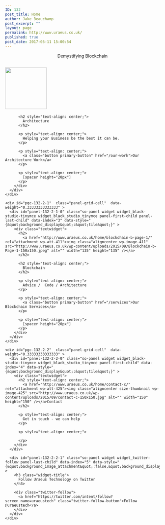 ```yaml
---
ID: 132
post_title: Home
author: Jake Beauchamp
post_excerpt: ""
layout: page
permalink: http://www.uraeus.co.uk/
published: true
post_date: 2017-05-11 15:00:54
---
```

<div id="pl-132"  class="panel-layout" >
  <div id="pg-132-0"  class="panel-grid panel-has-style"  data-style="{&quot;background&quot;:&quot;#000000&quot;,&quot;background_image_attachment&quot;:&quot;181&quot;,&quot;background_display&quot;:&quot;cover&quot;,&quot;row_stretch&quot;:&quot;full&quot;,&quot;cell_alignment&quot;:&quot;flex-start&quot;}" >
    <div class="siteorigin-panels-stretch panel-row-style panel-row-style-for-132-0" data-stretch-type="full" >
      <div id="pgc-132-0-0"  class="panel-grid-cell"  data-weight="1" >
        <div id="panel-132-0-0-0" class="so-panel widget widget_sow-hero panel-first-child panel-last-child" data-index="0" data-style="{&quot;background&quot;:&quot;#000000&quot;,&quot;background_display&quot;:&quot;tile&quot;}" >
          <div class="panel-widget-style panel-widget-style-for-132-0-0-0" >
            <div class="so-widget-sow-hero so-widget-sow-hero-default-feb4cec33aa6 so-widget-fittext-wrapper" data-fit-text-compressor="0.85">
              <div class="sow-slider-base " style="display: none">
                <ul class="sow-slider-images" data-settings="{&quot;pagination&quot;:true,&quot;speed&quot;:800,&quot;timeout&quot;:8000,&quot;swipe&quot;:true}">
                  <li class="sow-slider-image" style="background-color: #333333" >
                    <div class="sow-slider-image-container">
                      <div class="sow-slider-image-wrapper">
                        <h1 style="text-align: center">
                          Uraeus Technology
                        </h1>
                      </div>
                    </div>
                  </li>
                </ul>
                
                <ol class="sow-slider-pagination">
                  <li>
                    <a href="#" data-goto="0">1</a>
                  </li>
                </ol>
                
                <div class="sow-slide-nav sow-slide-nav-next">
                  <a href="#" data-goto="next" data-action="next"> <em class="sow-sld-icon-thick-right"></em> </a>
                </div>
                
                <div class="sow-slide-nav sow-slide-nav-prev">
                  <a href="#" data-goto="previous" data-action="prev"> <em class="sow-sld-icon-thick-left"></em> </a>
                </div>
              </div>
            </div>
          </div>
        </div>
      </div>
    </div>
  </div>
  
  <div id="pg-132-1"  class="panel-grid panel-no-style"  data-style="{&quot;background_display&quot;:&quot;tile&quot;,&quot;cell_alignment&quot;:&quot;flex-start&quot;}" >
    <div id="pgc-132-1-0"  class="panel-grid-cell"  data-weight="1" >
      <div id="panel-132-1-0-0" class="so-panel widget widget_black-studio-tinymce widget_black_studio_tinymce panel-first-child panel-last-child" data-index="1" data-style="{&quot;background_display&quot;:&quot;tile&quot;}" >
        <div class="textwidget">
          <p style="text-align: center;">
            Demystifying Blockchain
          </p>
        </div>
      </div>
    </div>
  </div>
  
  <div id="pg-132-2"  class="panel-grid panel-no-style" >
    <div id="pgc-132-2-0"  class="panel-grid-cell"  data-weight="0.33333333333333" >
      <div id="panel-132-2-0-0" class="so-panel widget widget_black-studio-tinymce widget_black_studio_tinymce panel-first-child panel-last-child" data-index="2" data-style="{&quot;background_display&quot;:&quot;tile&quot;}" >
        <div class="textwidget">
          <h2>
            <a href="http://www.uraeus.co.uk/home/architecture-a/" rel="attachment wp-att-424"><img class="aligncenter  wp-image-424" src="http://www.uraeus.co.uk/wp-content/uploads/2015/09/architecture-a-150x150.jpg" alt="" width="135" height="135" /></a>
          </h2>
          
          <h2 style="text-align: center;">
            Architecture
          </h2>
          
          <p style="text-align: center;">
            Helping your Business be the best it can be.
          </p>
          
          <p style="text-align: center;">
            <a class="button primary-button" href="/our-work">Our Architecture Work</a>
          </p>
          
          <p style="text-align: center;">
            [spacer height="20px"]
          </p>
        </div>
      </div>
    </div>
    
    <div id="pgc-132-2-1"  class="panel-grid-cell"  data-weight="0.33333333333333" >
      <div id="panel-132-2-1-0" class="so-panel widget widget_black-studio-tinymce widget_black_studio_tinymce panel-first-child panel-last-child" data-index="3" data-style="{&quot;background_display&quot;:&quot;tile&quot;}" >
        <div class="textwidget">
          <h2>
            <a href="http://www.uraeus.co.uk/home/blockchain-b-page-1/" rel="attachment wp-att-411"><img class="aligncenter wp-image-411" src="http://www.uraeus.co.uk/wp-content/uploads/2015/09/Blockchain-b-Page-1-150x150.jpeg" alt="" width="135" height="135" /></a>
          </h2>
          
          <h2 style="text-align: center;">
            Blockchain
          </h2>
          
          <p style="text-align: center;">
            Advice /  Code / Architecture
          </p>
          
          <p style="text-align: center;">
            <a class="button primary-button" href="/services">Our Blockchain Services</a>
          </p>
          
          <p style="text-align: center;">
            [spacer height="20px"]
          </p>
        </div>
      </div>
    </div>
    
    <div id="pgc-132-2-2"  class="panel-grid-cell"  data-weight="0.33333333333333" >
      <div id="panel-132-2-2-0" class="so-panel widget widget_black-studio-tinymce widget_black_studio_tinymce panel-first-child" data-index="4" data-style="{&quot;background_display&quot;:&quot;tile&quot;}" >
        <div class="textwidget">
          <h2 style="text-align: center;">
            <a href="http://www.uraeus.co.uk/home/contact-c/" rel="attachment wp-att-425"><img class="aligncenter size-thumbnail wp-image-425" src="http://www.uraeus.co.uk/wp-content/uploads/2015/09/contact-c-150x150.jpg" alt="" width="150" height="150" /></a>Contact
          </h2>
          
          <p style="text-align: center;">
            Get in touch - we can help
          </p>
          
          <p style="text-align: center;">
             
          </p>
        </div>
      </div>
      
      <div id="panel-132-2-2-1" class="so-panel widget widget_twitter-follow panel-last-child" data-index="5" data-style="{&quot;background_image_attachment&quot;:false,&quot;background_display&quot;:&quot;tile&quot;}" >
        <h3 class="widget-title">
          Follow Uraeus Technology on Twitter
        </h3>
        
        <div class="twitter-follow">
          <a href="https://twitter.com/intent/follow?screen_name=uraeustech" class="twitter-follow-button">Follow @uraeustech</a>
        </div>
      </div>
    </div>
  </div>
</div>
